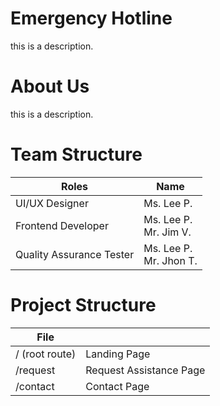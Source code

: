 #  Emergency Hotline

this is a description.

# About Us

this is a description.


# Team Structure

| Roles                             | Name                          |                                                                                                                             
| --------------------------------- | ----------------------------- |
| UI/UX Designer                    | Ms. Lee P.                    |                                                                                  
| Frontend Developer                | Ms. Lee P.<br/> Mr. Jim V.    |                                                                               
| Quality Assurance Tester          | Ms. Lee P.<br/> Mr. Jhon T.   |

# Project Structure

| File            |                                       |
| --------------- | ------------------------------------- |
| / (root route)  | Landing Page                          |
| /request        | Request Assistance Page               |
| /contact        | Contact Page                          |
